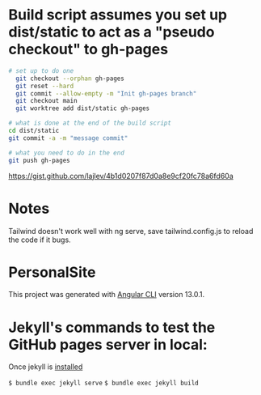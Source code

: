 # Build script assumes you set up dist/static to act as a "pseudo checkout" to gh-pages

``` bash
# set up to do one
  git checkout --orphan gh-pages
  git reset --hard
  git commit --allow-empty -m "Init gh-pages branch"
  git checkout main
  git worktree add dist/static gh-pages

# what is done at the end of the build script
cd dist/static
git commit -a -m "message commit"

# what you need to do in the end
git push gh-pages
```

https://gist.github.com/lajlev/4b1d0207f87d0a8e9cf20fc78a6fd60a
# Notes

Tailwind doesn't work well with ng serve, save tailwind.config.js to reload the code if it bugs.


# PersonalSite

This project was generated with [Angular CLI](https://github.com/angular/angular-cli) version 13.0.1.

# Jekyll's commands to test the GitHub pages server in local:

Once jekyll is [installed](https://jekyllrb.com/docs/installation/)

`$ bundle exec jekyll serve`
`$ bundle exec jekyll build`
